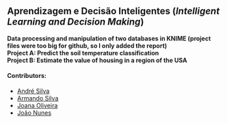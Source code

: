 ## Aprendizagem e Decisão Inteligentes (*Intelligent Learning and Decision Making*)
 **Data processing and manipulation of two databases in KNIME (project files were too big for github, so I only added the report)**  
 **Project A: Predict the soil temperature classification**  
 **Project B: Estimate the value of housing in a region of the USA**

#### Contributors:
 - [André Silva](https://github.com/AndreFGSilva)
 - [Armando Silva](https://github.com/ArmandoBSilva99)
 - [Joana Oliveira](https://github.com/joanaaVO)
 - [João Nunes](https://github.com/StOnEOP)
